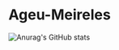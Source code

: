 # Ageu-Meireles

![Anurag's GitHub stats](https://github-readme-stats-ageumeireles-projects.vercel.app/api?username=Ageu-Meireles&show_icons=true&theme=transparent)
